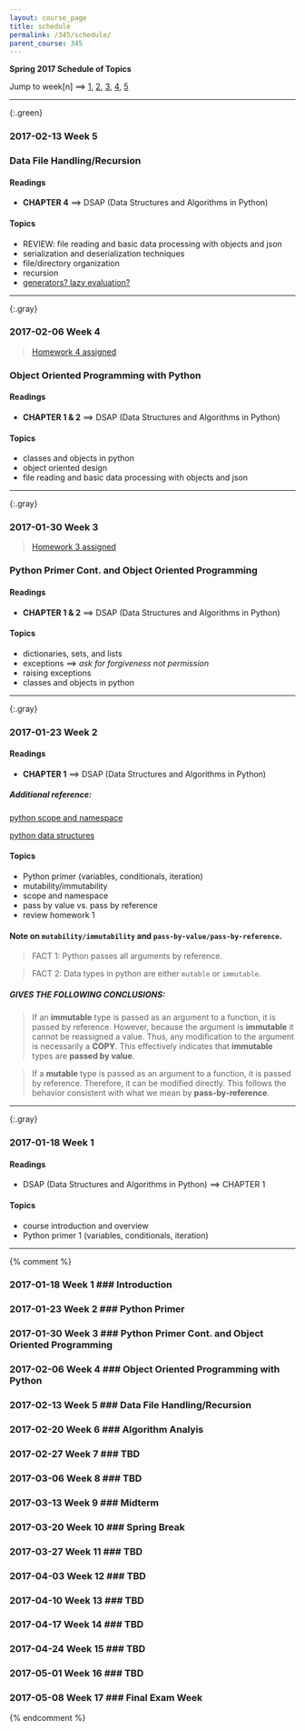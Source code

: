 ```yaml
---
layout: course_page
title: schedule
permalink: /345/schedule/
parent_course: 345
---
```


**Spring 2017 Schedule of Topics**

Jump to week[n] ==> [1](#week-1), [2](#week-2), [3](#week-3), [4](#week-4), [5](#week-5)

---

{:.green}
### 2017-02-13 Week 5 

### Data File Handling/Recursion 

#### Readings
- **CHAPTER 4** ==> DSAP (Data Structures and Algorithms in Python)

#### Topics
- REVIEW: file reading and basic data processing with objects and json
- serialization and deserialization techniques
- file/directory organization
- recursion
- [generators? lazy evaluation?](http://intermediatepythonista.com/python-generators)

---

{:.gray}
### 2017-02-06 Week 4 

> [Homework 4 assigned](/345/hw4/)

### Object Oriented Programming with Python

#### Readings
- **CHAPTER 1 & 2** ==> DSAP (Data Structures and Algorithms in Python)

#### Topics
- classes and objects in python
- object oriented design
- file reading and basic data processing with objects and json

---

{:.gray}
### 2017-01-30 Week 3 

> [Homework 3 assigned](/345/hw3/)

### Python Primer Cont. and Object Oriented Programming

#### Readings
- **CHAPTER 1 & 2** ==> DSAP (Data Structures and Algorithms in Python)

#### Topics
- dictionaries, sets, and lists
- exceptions ==> *ask for forgiveness not permission*
- raising exceptions
- classes and objects in python

---

{:.gray}
### 2017-01-23 Week 2 

#### Readings
- **CHAPTER 1** ==> DSAP (Data Structures and Algorithms in Python)

##### Additional reference:
[python scope and namespace](http://www.python-course.eu/passing_arguments.php)

[python data structures](https://docs.python.org/2/tutorial/datastructures.html#)

#### Topics
- Python primer (variables, conditionals, iteration)
- mutability/immutability
- scope and namespace
- pass by value vs. pass by reference 
- review homework 1

#### Note on ```mutability/immutability``` and ```pass-by-value/pass-by-reference```.

> FACT 1: Python passes all arguments by reference.

> FACT 2: Data types in python are either ```mutable``` or ```immutable```.

##### GIVES THE FOLLOWING CONCLUSIONS:
> If an **immutable** type is passed as an argument to a function, it is passed by reference. However, because the argument is **immutable** it cannot be reassigned a value. Thus, any modification to the argument is necessarily a **COPY**. This effectively indicates that **immutable** types are **passed by value**.

> If a **mutable** type is passed as an argument to a function, it is passed by reference. Therefore, it can be modified directly. This follows the behavior consistent with what we mean by **pass-by-reference**.


---

{:.gray}
### 2017-01-18 Week 1 

#### Readings
- DSAP (Data Structures and Algorithms in Python) ==> CHAPTER 1

#### Topics
- course introduction and overview
- Python primer 1 (variables, conditionals, iteration)

---

{% comment %}

### 2017-01-18 Week 1 ### Introduction
### 2017-01-23 Week 2 ### Python Primer
### 2017-01-30 Week 3 ### Python Primer Cont. and Object Oriented Programming
### 2017-02-06 Week 4 ### Object Oriented Programming with Python
### 2017-02-13 Week 5 ### Data File Handling/Recursion 
### 2017-02-20 Week 6 ### Algorithm Analyis
### 2017-02-27 Week 7 ### TBD
### 2017-03-06 Week 8 ### TBD
### 2017-03-13 Week 9 ### Midterm
### 2017-03-20 Week 10 ### Spring Break
### 2017-03-27 Week 11 ### TBD
### 2017-04-03 Week 12 ### TBD
### 2017-04-10 Week 13 ### TBD
### 2017-04-17 Week 14 ### TBD
### 2017-04-24 Week 15 ### TBD
### 2017-05-01 Week 16 ### TBD
### 2017-05-08 Week 17 ### Final Exam Week

{% endcomment %}

